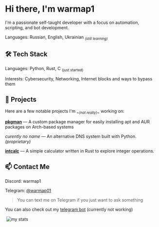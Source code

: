 # Hi there, I'm warmap1

I'm a passionate self-taught developer with a focus on automation, scripting, and bot development.

Languages: Russian, English, Ukrainian <sub>*(still learning)*</sub>


## 🛠 Tech Stack

Languages: Python, Rust, C <sub>(just started)</sub>

Interests: Cybersecurity, Networking, Internet blocks and ways to bypass them


## 📂 Projects

Here are a few notable projects I'm <sub>~*(not really)*~</sub> working on:

**[pkgman](https://github.com/warmap1/pkgman)** — A custom package manager for easily installing apt and AUR packages on Arch-based systems 

*curently no name* — An alternative DNS system built with Python. *(proprietary)*

**[intcalc](https://github.com/warmap1/intcalc)** — A simple calculator written in Rust to explore integer operations.


## 📫 Contact Me

Discord: warmap1

Telegram: [@warmap01](https://t.me/warmap_1)
> You can text me on Telegram if you just want to ask something

You can also check out my [telegram bot](https://t.me/warmap1bot) (currently not working)

<p>&nbsp;<img align="center" src="https://github-readme-stats.vercel.app/api?username=warmap1&show_icons=true&locale=en" alt="my stats" /></p>
